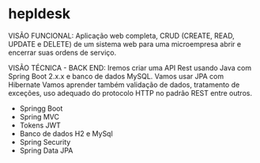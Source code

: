 # hepldesk
VISÃO FUNCIONAL: Aplicação web completa, CRUD (CREATE, READ, UPDATE e DELETE) de um sistema web para uma microempresa abrir e encerrar suas ordens de serviço. 

VISÃO TÉCNICA - BACK END:
Iremos criar uma API Rest usando Java com Spring Boot 2.x.x e banco de dados MySQL. Vamos usar JPA com Hibernate Vamos aprender também validação de dados, tratamento de exceções, uso adequado do protocolo HTTP no padrão REST entre outros.

* Springg Boot
* Spring MVC
* Tokens JWT
* Banco de dados H2 e MySql
* Spring Security
* Spring Data JPA

